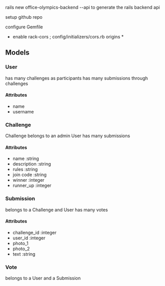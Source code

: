 rails new office-olympics-backend --api
to generate the rails backend api

setup github repo

configure Gemfile
* enable rack-cors ; config/initializers/cors.rb origins *



## Models

### User
has many challenges as participants
has many submissions through challenges

#### Attributes
* name
* username


### Challenge
Challenge belongs to an admin User
has many submissions

#### Attributes
* name :string
* description :string
* rules :string
* join code :string
* winner :integer
* runner_up :integer


### Submission
belongs to a Challenge and User
has many votes

#### Attributes
* challenge_id :integer
* user_id :integer
* photo_1
* photo_2
* text :string

### Vote
belongs to a User and a Submission
